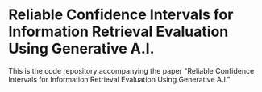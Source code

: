 # Reliable Confidence Intervals for Information Retrieval Evaluation Using Generative A.I.

This is the code repository accompanying the paper "Reliable Confidence
Intervals for Information Retrieval Evaluation Using Generative A.I."
